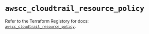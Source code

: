 # `awscc_cloudtrail_resource_policy`

Refer to the Terraform Registory for docs: [`awscc_cloudtrail_resource_policy`](https://registry.terraform.io/providers/hashicorp/awscc/0.70.0/docs/resources/cloudtrail_resource_policy).
